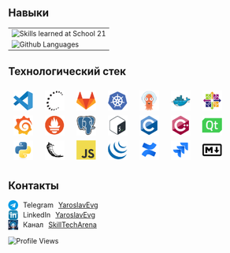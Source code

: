 ## Навыки

<table>
  <tr>
    <td>
      <img src="https://skills.yaroslavevg.ru/?theme=dark" alt="Skills learned at School 21" />
    </td>
  </tr>
  <tr>
    <td>
      <img src="https://top-langs.yaroslavevg.ru/top-langs/?username=yaroslavevg&layout=compact&langs_count=80&theme=vision-friendly-dark" alt="Github Languages" height="260px" />
    </td>
  </tr>
</table>

## Технологический стек

<div style="display:flex; flex-wrap:wrap; gap:10px; padding:10px;">
 <img src="misc/badges/vscode.svg" title="vscode" alt="vscode" width="40" height="40"/>&nbsp
  <img src="misc/badges/ssh.svg" title="ssh" alt="ssh" width="40" height="40"/>&nbsp
  <img src="misc/badges/gitlab.svg" title="gitlab" alt="gitlab" width="40" height="40"/>&nbsp
  <img src="misc/badges/kubernetes.svg" title="kubernetes" alt="kubernetes" width="40" height="40"/>&nbsp
  <img src="misc/badges/argocd.svg" title="argocd" alt="argocd" width="40" height="40"/>&nbsp
  <img src="misc/badges/docker.svg" title="docker" alt="docker" width="40" height="40"/>&nbsp
  <img src="misc/badges/centos.svg" title="centos" alt="centos" width="40" height="40"/>&nbsp
  <img src="misc/badges/grafana.svg" title="grafana" alt="grafana" width="40" height="40"/>&nbsp
  <img src="misc/badges/prometheus.svg" title="prometheus" alt="prometheus" width="40" height="40"/>&nbsp
  <img src="misc/badges/postgresql.svg" title="postgresql" alt="postgresql" width="40" height="40"/>&nbsp
  <img src="misc/badges/bash.svg" title="bash" alt="bash" width="40" height="40"/>&nbsp
  <img src="misc/badges/c.svg" title="c" alt="c" width="40" height="40"/>&nbsp
  <img src="misc/badges/cplusplus.svg" title="cplusplus" alt="cplusplus" width="40" height="40"/>&nbsp
  <img src="misc/badges/qt.svg" title="qt" alt="qt" width="40" height="40"/>&nbsp
  <img src="misc/badges/python.svg" title="python" alt="python" width="40" height="40"/>&nbsp
  <img src="misc/badges/flask.svg" title="flask" alt="flask" width="40" height="40"/>&nbsp
  <img src="misc/badges/javascript.svg" title="javascript" alt="javascript" width="40" height="40"/>&nbsp
  <img src="misc/badges/jquery.svg" title="jquery" alt="jquery" width="40" height="40"/>&nbsp
  <img src="misc/badges/confluence.svg" title="confluence" alt="confluence" width="40" height="40"/>&nbsp
  <img src="misc/badges/jira.svg" title="jira" alt="jira" width="40" height="40"/>&nbsp
  <img src="misc/badges/markdown.svg" title="markdown" alt="markdown" width="40" height="40"/>&nbsp
</div>

## Контакты

<div style="display:flex; align-items:center; gap:10px;">
  <img src="misc/images/telegram.png" width="20" height="20" alt="Telegram"/>
  Telegram <a href="https://t.me/yaroslavevg" target="_blank">YaroslavEvg</a>
</div>

<div style="display:flex; align-items:center; gap:10px;">
  <img src="misc/badges/linkedin.png" width="20" height="20" alt="LinkedIn"/>
  LinkedIn <a href="https://www.linkedin.com/in/yaroslavevg" target="_blank">YaroslavEvg</a>
</div>

<div style="display:flex; align-items:center; gap:10px;">
  <img src="misc/images/SkillTechArena.jpg" width="20" height="20" alt="SkillTechArena"/>
  Канал <a href="https://t.me/SkillTechArena" target="_blank">SkillTechArena</a>
</div>

![Profile Views](https://komarev.com/ghpvc/?username=yaroslavevg&label=Profile%20views&color=0e75b6&style=plastic)
